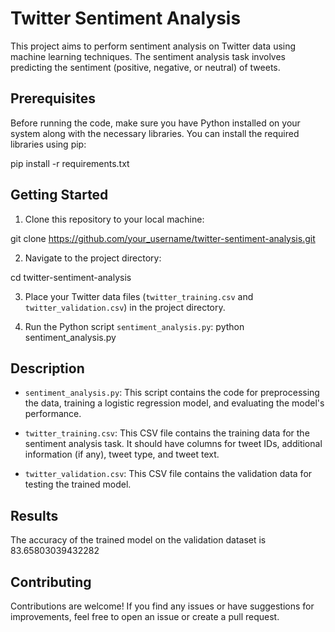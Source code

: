 # Twitter Sentiment Analysis

This project aims to perform sentiment analysis on Twitter data using machine learning techniques. The sentiment analysis task involves predicting the sentiment (positive, negative, or neutral) of tweets.

## Prerequisites

Before running the code, make sure you have Python installed on your system along with the necessary libraries. You can install the required libraries using pip:

pip install -r requirements.txt

## Getting Started

1. Clone this repository to your local machine:

git clone https://github.com/your_username/twitter-sentiment-analysis.git

2. Navigate to the project directory:

cd twitter-sentiment-analysis

3. Place your Twitter data files (`twitter_training.csv` and `twitter_validation.csv`) in the project directory.

4. Run the Python script `sentiment_analysis.py`:
python sentiment_analysis.py


## Description

- `sentiment_analysis.py`: This script contains the code for preprocessing the data, training a logistic regression model, and evaluating the model's performance.

- `twitter_training.csv`: This CSV file contains the training data for the sentiment analysis task. It should have columns for tweet IDs, additional information (if any), tweet type, and tweet text.

- `twitter_validation.csv`: This CSV file contains the validation data for testing the trained model.

## Results

The accuracy of the trained model on the validation dataset is 83.65803039432282

## Contributing

Contributions are welcome! If you find any issues or have suggestions for improvements, feel free to open an issue or create a pull request.




